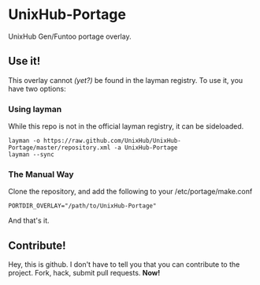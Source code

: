 UnixHub-Portage
===============

UnixHub Gen/Funtoo portage overlay.

## Use it!

This overlay cannot _(yet?)_ be found in the layman registry. To use it, you have two options:

### Using layman

While this repo is not in the official layman registry, it can be sideloaded.

```
layman -o https://raw.github.com/UnixHub/UnixHub-Portage/master/repository.xml -a UnixHub-Portage
layman --sync
```

### The Manual Way

Clone the repository, and add the following to your /etc/portage/make.conf

```make
PORTDIR_OVERLAY="/path/to/UnixHub-Portage"
```

And that's it.

## Contribute!
Hey, this is github. I don't have to tell you that you can contribute to the project. Fork, hack, submit pull requests. **Now!**
